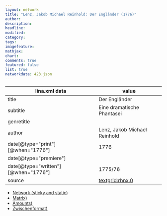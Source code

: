 ```yaml
---
layout: network
title: "Lenz, Jakob Michael Reinhold: Der Engländer (1776)"
author:
description:
headline:
modified:
category:
tags:
imagefeature: 
mathjax: 
chart: 
comments: true
featured: false
list: true
networkdata: 423.json
---
```

lina.xml data  | value
------------- | -------------
title|Der Engländer
subtitle|Eine dramatische Phantasei
genretitle|
author|Lenz, Jakob Michael Reinhold
date[@type="print"][@when="1776"]|1776
date[@type="premiere"]|
date[@type="written"][@when="1776"]|1775/76
source|[textgrid:rhnx.0](https://textgridlab.org/1.0/tgcrud-public/rest/textgrid:rhnx.0/data)



* [Network (sticky and static)](/linas/network423)
* [Matrix)](/linas/matrix423)
* [Amounts)](/linas/amount423)
* [Zwischenformat)](/linas/lina423 )
